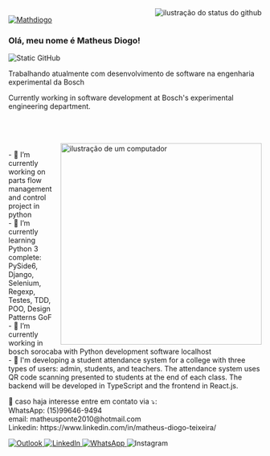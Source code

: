 <img align='right' src="https://github-readme-stats.vercel.app/api?username=Mathdiogo&show_icons=true&title_color=6f42c1&text_color=ffffff&icon_color=6f42c1&bg_color=1e1e2e&cache_seconds=2300" alt="ilustração do status do github">

[![Mathdiogo](https://github-readme-stats.vercel.app/api/top-langs/?username=Mathdiogo&hide=html&layout=compact&title_color=6f42c1&text_color=ffffff&icon_color=6f42c1&bg_color=1e1e2e)](https://github.com/anuraghazra/github-readme-stats)

### Olá, meu nome é Matheus Diogo!

<img src="https://img.shields.io/static/v1?label=Overview&message=Matheus%20Diogo&color=1e1e2e&style=for-the-badge&logo=GitHub" alt="Static GitHub">

<p>Trabalhando atualmente com desenvolvimento de software na engenharia experimental da Bosch<br/>
<p>Currently working in software development at Bosch's experimental engineering department.</p><br/>
<br>
<br>

<img src="https://raw.githubusercontent.com/MicaelliMedeiros/micaellimedeiros/master/image/computer-illustration.png" alt="ilustração de um computador" min-width="400px" max-width="400px" width="400px" align="right">


<p align="left"> 
  - 🔭 I’m currently working on parts flow management and control project in python <br>
  - 🌱 I’m currently learning Python 3 complete: PySide6, Django, Selenium, Regexp, Testes, TDD, POO, Design Patterns GoF<br>
  - 💼 I’m currently working in bosch sorocaba with Python development software localhost<br>
  - 🌱 I'm developing a student attendance system for a college with three types of users: admin, students, and teachers. The attendance system uses QR code scanning presented to students at the end of each class. The backend will be developed in TypeScript and the frontend in React.js.<br>
</p>

<p align="left">
  💌 caso haja interesse entre em contato via ⤵️:<br>
  WhatsApp: (15)99646-9494<br>
  email: matheusponte2010@hotmail.com<br>
  Linkedin: https://www.linkedin.com/in/matheus-diogo-teixeira/
</p>

<p align="left">
  <a href="#" title="Gmail">
 <a href="mailto:matheusponte2010@hotmail.com">
  <img src="https://img.shields.io/badge/-Outlook-0072C6?style=flat-square&labelColor=0072C6&logo=microsoft-outlook&logoColor=white" alt="Outlook"/>
</a>

<a href="https://www.linkedin.com/in/matheus-diogo-teixeira/" title="LinkedIn">
  <img src="https://img.shields.io/badge/-Linkedin-0e76a8?style=flat-square&logo=Linkedin&logoColor=white" alt="LinkedIn"/>
</a>

<a href="https://wa.me/5515996469494?text=entre%20em%20contato%20comigo" title="WhatsApp">
  <img src="https://img.shields.io/badge/-WhatsApp-25d366?style=flat-square&labelColor=25d366&logo=whatsapp&logoColor=white" alt="WhatsApp"/>
</a>
  <img src="https://img.shields.io/badge/-Instagram-DF0174?style=flat-square&labelColor=DF0174&logo=instagram&logoColor=white&link=https://www.instagram.com/math_diogo/" alt="Instagram"/></a>
</p>
<!--
**Mathdiogo/Mathdiogo** is a ✨ _special_ ✨ repository because its `README.md` (this file) appears on your GitHub profile.

Here are some ideas to get you started:

- 🔭 I’m currently working on parts flow management and control project in python
- 🌱 I’m currently learning Python 3 complete: PySide6, Django, Selenium, Regexp, Testes, TDD, POO, Design Patterns GoF
- 📫 How to reach me: (https://www.linkedin.com/in/matheus-diogo-teixeira/)
-->
[![iuricode](https://github-readme-stats.vercel.app/api/top-langs/?username=Mathdiogo&hide=html&layout=compact&theme=dark)](https://github.com/anuraghazra/github-readme-stats)
